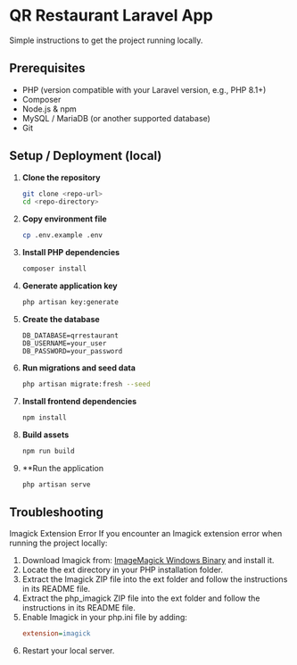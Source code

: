# QR Restaurant Laravel App

Simple instructions to get the project running locally.

## Prerequisites

- PHP (version compatible with your Laravel version, e.g., PHP 8.1+)
- Composer
- Node.js & npm
- MySQL / MariaDB (or another supported database)
- Git

## Setup / Deployment (local)

1. **Clone the repository**
   ```bash
   git clone <repo-url>
   cd <repo-directory>
2. **Copy environment file**
    ```bash
   cp .env.example .env
3. **Install PHP dependencies**
   ```bash
   composer install
4. **Generate application key**
   ```bash
   php artisan key:generate
5. **Create the database**
   ```env
   DB_DATABASE=qrrestaurant
   DB_USERNAME=your_user
   DB_PASSWORD=your_password
6. **Run migrations and seed data**
    ```bash
    php artisan migrate:fresh --seed
7. **Install frontend dependencies**
   ```bash
   npm install
8. **Build assets**
   ```bash
   npm run build
9. **Run the application
    ```bash
    php artisan serve

## Troubleshooting

Imagick Extension Error
If you encounter an Imagick extension error when running the project locally:

1. Download Imagick from:
    <a href="https://imagemagick.org/archive/binaries/ImageMagick-7.1.2-0-Q16-HDRI-x64-dll.exe">ImageMagick Windows Binary</a>
    and install it.
2. Locate the ext directory in your PHP installation folder.
3. Extract the Imagick ZIP file into the ext folder and follow the instructions in its README file.
4. Extract the php_imagick ZIP file into the ext folder and follow the instructions in its README file.
5. Enable Imagick in your php.ini file by adding:
    ```ini
    extension=imagick
6. Restart your local server.
